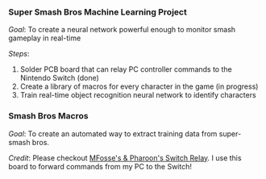 ### Super Smash Bros Machine Learning Project

*Goal*: To create a neural network powerful enough to monitor smash gameplay in real-time

*Steps*:
1. Solder PCB board that can relay PC controller commands to the Nintendo Switch (done)
2. Create a library of macros for every character in the game (in progress)
3. Train real-time object recognition neural network to identify characters

### Smash Bros Macros

*Goal*: To create an automated way to extract training data from super-smash bros.

*Credit*: Please checkout [MFosse's & Pharoon's Switch Relay](https://github.com/Phroon/switch-controller). I use this
board to forward commands from my PC to the Switch!